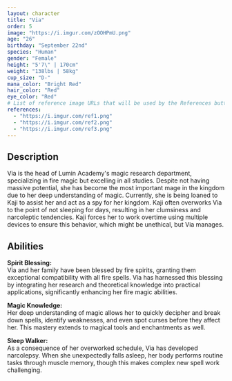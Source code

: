 ```yaml
---
layout: character
title: "Via"
order: 5
image: "https://i.imgur.com/zOOHPmU.png"
age: "26"
birthday: "September 22nd"
species: "Human"
gender: "Female"
height: "5'7\" | 170cm"
weight: "138lbs | 58kg"
cup_size: "D-"
mana_color: "Bright Red"
hair_color: "Red"
eye_color: "Red"
# List of reference image URLs that will be used by the References button
references:
  - "https://i.imgur.com/ref1.png"
  - "https://i.imgur.com/ref2.png"
  - "https://i.imgur.com/ref3.png"
---
```


## Description

Via is the head of Lumin Academy's magic research department, specializing in fire magic but excelling in all studies. Despite not having massive potential, she has become the most important mage in the kingdom due to her deep understanding of magic. Currently, she is being loaned to Kaji to assist her and act as a spy for her kingdom. Kaji often overworks Via to the point of not sleeping for days, resulting in her clumsiness and narcoleptic tendencies. Kaji forces her to work overtime using multiple devices to ensure this behavior, which might be unethical, but Via manages.

## Abilities

**Spirit Blessing:**  
Via and her family have been blessed by fire spirits, granting them exceptional compatibility with all fire spells. Via has harnessed this blessing by integrating her research and theoretical knowledge into practical applications, significantly enhancing her fire magic abilities.

**Magic Knowledge:**  
Her deep understanding of magic allows her to quickly decipher and break down spells, identify weaknesses, and even spot curses before they affect her. This mastery extends to magical tools and enchantments as well.

**Sleep Walker:**  
As a consequence of her overworked schedule, Via has developed narcolepsy. When she unexpectedly falls asleep, her body performs routine tasks through muscle memory, though this makes complex new spell work challenging.
